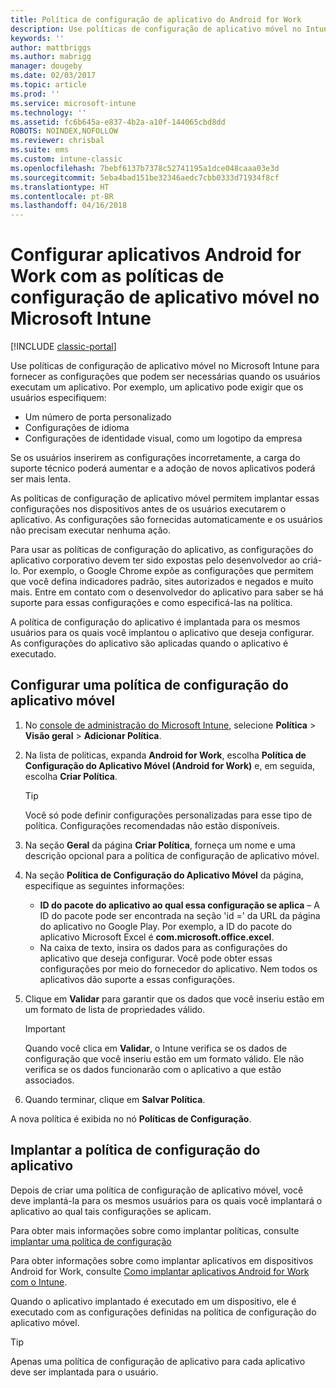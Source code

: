 ```yaml
---
title: Política de configuração de aplicativo do Android for Work
description: Use políticas de configuração de aplicativo móvel no Intune para fornecer as configurações que podem ser necessárias quando os usuários executam um aplicativo Android for Work.
keywords: ''
author: mattbriggs
ms.author: mabrigg
manager: dougeby
ms.date: 02/03/2017
ms.topic: article
ms.prod: ''
ms.service: microsoft-intune
ms.technology: ''
ms.assetid: fc6b645a-e837-4b2a-a10f-144065cbd8dd
ROBOTS: NOINDEX,NOFOLLOW
ms.reviewer: chrisbal
ms.suite: ems
ms.custom: intune-classic
ms.openlocfilehash: 7bebf6137b7378c52741195a1dce048caaa03e3d
ms.sourcegitcommit: 5eba4bad151be32346aedc7cbb0333d71934f8cf
ms.translationtype: HT
ms.contentlocale: pt-BR
ms.lasthandoff: 04/16/2018
---
```

# <a name="configure-android-for-work-apps-with-mobile-app-configuration-policies-in-microsoft-intune"></a>Configurar aplicativos Android for Work com as políticas de configuração de aplicativo móvel no Microsoft Intune

[!INCLUDE [classic-portal](../includes/classic-portal.md)]

Use políticas de configuração de aplicativo móvel no Microsoft Intune para fornecer as configurações que podem ser necessárias quando os usuários executam um aplicativo. Por exemplo, um aplicativo pode exigir que os usuários especifiquem:

-   Um número de porta personalizado
-   Configurações de idioma
-   Configurações de identidade visual, como um logotipo da empresa

Se os usuários inserirem as configurações incorretamente, a carga do suporte técnico poderá aumentar e a adoção de novos aplicativos poderá ser mais lenta.

As políticas de configuração de aplicativo móvel permitem implantar essas configurações nos dispositivos antes de os usuários executarem o aplicativo. As configurações são fornecidas automaticamente e os usuários não precisam executar nenhuma ação.

Para usar as políticas de configuração do aplicativo, as configurações do aplicativo corporativo devem ter sido expostas pelo desenvolvedor ao criá-lo. Por exemplo, o Google Chrome expõe as configurações que permitem que você defina indicadores padrão, sites autorizados e negados e muito mais. Entre em contato com o desenvolvedor do aplicativo para saber se há suporte para essas configurações e como especificá-las na política.

A política de configuração do aplicativo é implantada para os mesmos usuários para os quais você implantou o aplicativo que deseja configurar. As configurações do aplicativo são aplicadas quando o aplicativo é executado.

## <a name="configure-a-mobile-app-configuration-policy"></a>Configurar uma política de configuração do aplicativo móvel

1.  No [console de administração do Microsoft Intune](https://manage.microsoft.com), selecione **Política** &gt; **Visão geral** &gt; **Adicionar Política**.

2.  Na lista de políticas, expanda **Android for Work**, escolha **Política de Configuração do Aplicativo Móvel (Android for Work)** e, em seguida, escolha **Criar Política**.

    > [!TIP]
    > Você só pode definir configurações personalizadas para esse tipo de política. Configurações recomendadas não estão disponíveis.

3.  Na seção **Geral** da página **Criar Política**, forneça um nome e uma descrição opcional para a política de configuração de aplicativo móvel.

4. Na seção **Política de Configuração do Aplicativo Móvel** da página, especifique as seguintes informações:
    - **ID do pacote do aplicativo ao qual essa configuração se aplica** – A ID do pacote pode ser encontrada na seção 'id =' da URL da página do aplicativo no Google Play. Por exemplo, a ID do pacote do aplicativo Microsoft Excel é **com.microsoft.office.excel**.
    - Na caixa de texto, insira os dados para as configurações do aplicativo que deseja configurar. Você pode obter essas configurações por meio do fornecedor do aplicativo. Nem todos os aplicativos dão suporte a essas configurações.
5.  Clique em **Validar** para garantir que os dados que você inseriu estão em um formato de lista de propriedades válido.

    > [!IMPORTANT]
    > Quando você clica em **Validar**, o Intune verifica se os dados de configuração que você inseriu estão em um formato válido. Ele não verifica se os dados funcionarão com o aplicativo a que estão associados.

6.  Quando terminar, clique em **Salvar Política**.

A nova política é exibida no nó **Políticas de Configuração**.


## <a name="deploy-the-app-configuration-policy"></a>Implantar a política de configuração do aplicativo
Depois de criar uma política de configuração de aplicativo móvel, você deve implantá-la para os mesmos usuários para os quais você implantará o aplicativo ao qual tais configurações se aplicam.

Para obter mais informações sobre como implantar políticas, consulte [implantar uma política de configuração](/intune-classic/deploy-use/manage-settings-and-features-on-your-devices-with-microsoft-intune-policies#deploy-a-configuration-policy)

Para obter informações sobre como implantar aplicativos em dispositivos Android for Work, consulte [Como implantar aplicativos Android for Work com o Intune](android-for-work-apps.md).

Quando o aplicativo implantado é executado em um dispositivo, ele é executado com as configurações definidas na política de configuração do aplicativo móvel.

> [!TIP]
> Apenas uma política de configuração de aplicativo para cada aplicativo deve ser implantada para o usuário.
